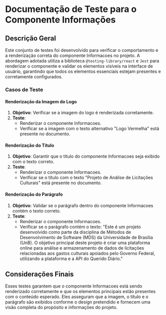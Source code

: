 # Documentação de Teste para o Componente Informações

## Descrição Geral

Este conjunto de testes foi desenvolvido para verificar o comportamento e a renderização correta do componente Informacoes no projeto. A abordagem adotada utiliza a biblioteca `@testing-library/react` e `Jest` para renderizar o componente e validar os elementos visíveis na interface de usuário, garantindo que todos os elementos essenciais estejam presentes e corretamente configurados.

### Casos de Teste

#### Renderização da Imagem do Logo

1. **Objetivo**: Verificar se a imagem do logo é renderizada corretamente.
2. **Teste**:
    - Renderizar o componente Informacoes.
    - Verificar se a imagem com o texto alternativo "Logo Vermelha" está presente no documento.

#### Renderização do Título

1. **Objetivo**: Garantir que o título do componente Informacoes seja exibido com o texto correto.
2. **Teste**:
    - Renderizar o componente Informacoes.
    - Verificar se o título com o texto "Projeto de Análise de Licitações Culturais" está presente no documento.

#### Renderização do Parágrafo

1. **Objetivo**: Validar se o parágrafo dentro do componente Informacoes contém o texto correto.
2. **Teste**:
    - Renderizar o componente Informacoes.
    - Verificar se o parágrafo contém o texto: 
      "Este é um projeto desenvolvido como parte da disciplina de Métodos de Desenvolvimento de Software (MDS) da Universidade de Brasília (UnB). O objetivo principal deste projeto é criar uma plataforma online para análise e armazenamento de dados de licitações relacionadas aos gastos culturais apoiados pelo Governo Federal, utilizando a plataforma e a API do Querido Diário."

## Considerações Finais

Esses testes garantem que o componente Informacoes está sendo renderizado corretamente e que os elementos principais estão presentes com o conteúdo esperado. Eles asseguram que a imagem, o título e o parágrafo são exibidos conforme o design pretendido e fornecem uma visão completa do propósito e informações do projeto.
